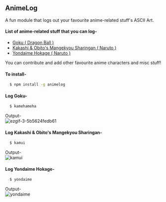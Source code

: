 ## AnimeLog
A fun module that logs out your favourite anime-related stuff's ASCII Art.

#### List of anime-related stuff that you can log-
- [Goku ( Dragon Ball )](https://github.com/rossoskull/animelog#log-goku-)
- [Kakashi & Obito's Mangekyou Sharingan ( Naruto )](https://github.com/rossoskull/animelog#log-kakashi--obitos-mangekyou-sharingan-)
- [Yondaime Hokage ( Naruto )](https://github.com/rossoskull/animelog#log-yondaime-hokage-)

You can contribute and add other favourite anime characters and misc stuff!

#### To install-
```sh
  $ npm install -g animelog
```

#### Log Goku-
```sh
  $ kamehameha
```
Output-  
![ezgif-3-5b5624fedb61](https://user-images.githubusercontent.com/27884543/50243827-3fdf1980-03f4-11e9-8111-4d841c96af28.gif)

#### Log Kakashi & Obito's Mangekyou Sharingan-
```sh
  $ kamui
```
Output-  
![kamui](https://user-images.githubusercontent.com/27884543/50246515-99971200-03fb-11e9-9759-83823d84b089.gif)

#### Log Yondaime Hokage-
```sh
  $ yondaime
```
Output-  
![yondaime](https://user-images.githubusercontent.com/27884543/50246595-d6630900-03fb-11e9-864d-5ae6734541d3.gif)
